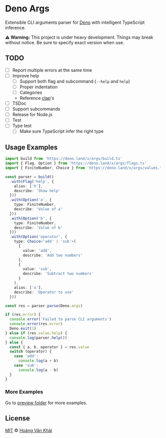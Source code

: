 # Deno Args

Extensible CLI arguments parser for [Deno](https://deno.land) with intelligent TypeScript inference.

**⚠ Warning:** This project is under heavy development. Things may break without notice. Be sure to specify exact version when use.

## TODO

* [ ] Report multiple errors at the same time
* [ ] Improve help
  * [ ] Support both flag and subcommand (`--help` and `help`)
  * [ ] Proper indentation
  * [ ] Categories
  * Reference [clap](https://clap.rs/)'s
* [ ] TSDoc
* [ ] Support subcommands
* [ ] Release for Node.js
* [ ] Test
* [ ] Type test
  * [ ] Make sure TypeScript infer the right type

## Usage Examples

```typescript
import build from 'https://deno.land/x/args/build.ts'
import { Flag, Option } from 'https://deno.land/x/args/flags.ts'
import { FiniteNumber, Choice } from 'https://deno.land/x/args/values.ts'

const parser = build()
  .with(Flag('help', {
    alias: ['h'],
    describe: 'Show help'
  }))
  .with(Option('a', {
    type: FiniteNumber,
    describe: 'Value of a'
  }))
  .with(Option('b', {
    type: FiniteNumber,
    describe: 'Value of b'
  }))
  .with(Option('operator', {
    type: Choice<'add' | 'sub'>(
      {
        value: 'add',
        describe: 'Add two numbers'
      },
      {
        value: 'sub',
        describe: 'Subtract two numbers'
      }
    ),
    alias: ['o'],
    describe: 'Operator to use'
  }))

const res = parser.parse(Deno.args)

if (res.error) {
  console.error('Failed to parse CLI arguments')
  console.error(res.error)
  Deno.exit(1)
} else if (res.value.help) {
  console.log(parser.help())
} else {
  const { a, b, operator } = res.value
  switch (operator) {
    case 'add':
      console.log(a + b)
    case 'sub':
      console.log(a - b)
  }
}
```

### More Examples

Go to [preview folder](https://github.com/KSXGitHub/deno-args/tree/master/preview) for more examples.

## License

[MIT](https://git.io/JvK1f) © [Hoàng Văn Khải](https://github.com/KSXGitHub)

